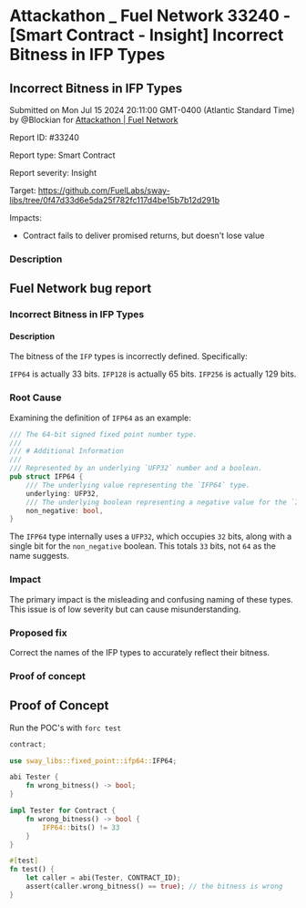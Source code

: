 # Attackathon \_ Fuel Network 33240 - \[Smart Contract - Insight] Incorrect Bitness in IFP Types

## Incorrect Bitness in IFP Types

Submitted on Mon Jul 15 2024 20:11:00 GMT-0400 (Atlantic Standard Time) by @Blockian for [Attackathon | Fuel Network](https://immunefi.com/bounty/fuel-network-attackathon/)

Report ID: #33240

Report type: Smart Contract

Report severity: Insight

Target: https://github.com/FuelLabs/sway-libs/tree/0f47d33d6e5da25f782fc117d4be15b7b12d291b

Impacts:

* Contract fails to deliver promised returns, but doesn't lose value

### Description

## Fuel Network bug report

### Incorrect Bitness in IFP Types

#### Description

The bitness of the `IFP` types is incorrectly defined. Specifically:

`IFP64` is actually 33 bits. `IFP128` is actually 65 bits. `IFP256` is actually 129 bits.

### Root Cause

Examining the definition of `IFP64` as an example:

```rs
/// The 64-bit signed fixed point number type.
///
/// # Additional Information
///
/// Represented by an underlying `UFP32` number and a boolean.
pub struct IFP64 {
    /// The underlying value representing the `IFP64` type.
    underlying: UFP32,
    /// The underlying boolean representing a negative value for the `IFP64` type.
    non_negative: bool,
}
```

The `IFP64` type internally uses a `UFP32`, which occupies `32` bits, along with a single bit for the `non_negative` boolean. This totals `33` bits, not `64` as the name suggests.

### Impact

The primary impact is the misleading and confusing naming of these types. This issue is of low severity but can cause misunderstanding.

### Proposed fix

Correct the names of the IFP types to accurately reflect their bitness.

### Proof of concept

## Proof of Concept

Run the POC's with `forc test`

```rs
contract;

use sway_libs::fixed_point::ifp64::IFP64;

abi Tester { 
    fn wrong_bitness() -> bool;
}

impl Tester for Contract {
    fn wrong_bitness() -> bool {
        IFP64::bits() != 33
    }
}

#[test]
fn test() {
    let caller = abi(Tester, CONTRACT_ID);
    assert(caller.wrong_bitness() == true); // the bitness is wrong
}
```
